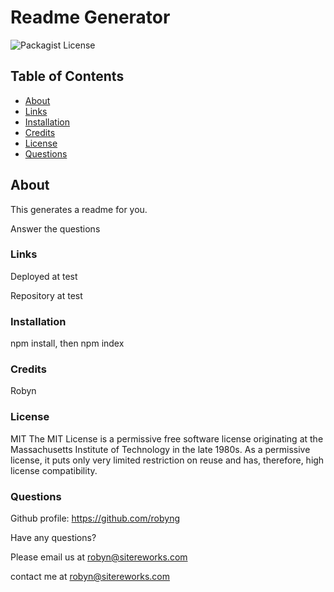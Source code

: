 # Readme Generator 
![Packagist License](https://img.shields.io/static/v1?label=License&message=MIT&color=blue)


## Table of Contents
* [About](#about)
* [Links](#links)
* [Installation](#installation)
* [Credits](#credits)
* [License](#license)
* [Questions](#questions)

## About 
This generates a readme for you.

Answer the questions

### Links

Deployed at test

Repository at test

### Installation
npm install, then npm index

### Credits
Robyn

### License
MIT
The MIT License is a permissive free software license originating at the Massachusetts Institute of Technology in the late 1980s. As a permissive license, it puts only very limited restriction on reuse and has, therefore, high license compatibility.


### Questions
Github profile: https://github.com/robyng

Have any questions?

Please email us at robyn@sitereworks.com

contact me at robyn@sitereworks.com